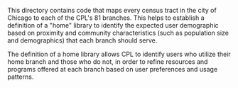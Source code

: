 This directory contains code that maps every census tract in the city of Chicago to each of the CPL's 81 branches. This helps to establish a definition of a "home" library to identify the expected user demographic based on proximity and community characteristics (such as population size and demographics) that each branch should serve.

The definition of a home library allows CPL to identify users who utilize their home branch and those who do not, in order to refine resources and programs offered at each branch based on user preferences and usage patterns.

